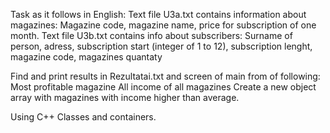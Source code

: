 Task as it follows in English:
Text file U3a.txt contains information about magazines: Magazine code, magazine name, price for subscription of one month.
Text file U3b.txt contains info about subscribers: Surname of person, adress, subscription start (integer of 1 to 12), subscription lenght, magazine code, magazines quantaty

Find and print results in Rezultatai.txt and screen of main from of following:
Most profitable magazine
All income of all magazines
Create a new object array with magazines with income higher than average.

Using C++ Classes and containers.
